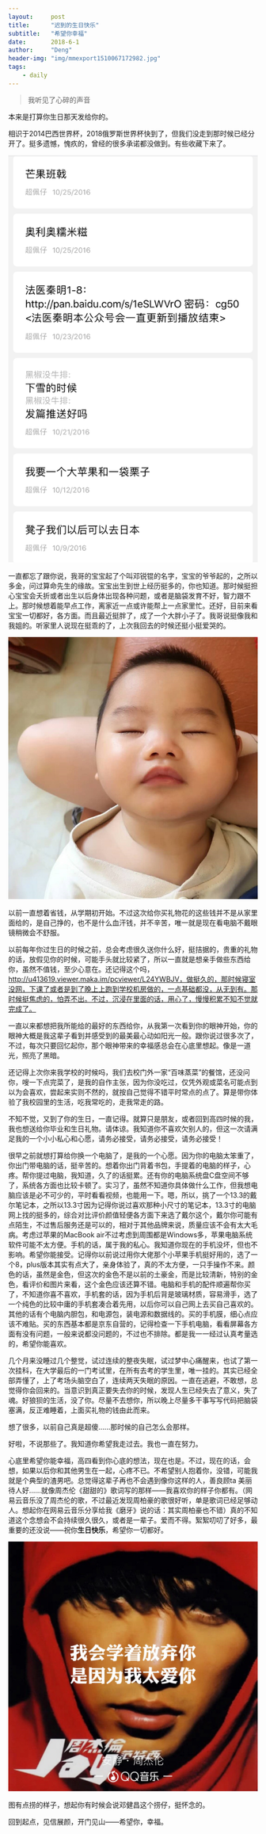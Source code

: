 ```yaml
---
layout:     post
title:      "迟到的生日快乐"
subtitle:   "希望你幸福"
date:       2018-6-1
author:     "Deng"
header-img: "img/mmexport1510067172982.jpg"
tags:
    - daily
---
```


>我听见了心碎的声音

本来是打算你生日那天发给你的。

相识于2014巴西世界杯，2018俄罗斯世界杯快到了，但我们没走到那时候已经分开了。挺多遗憾，愧疚的，曾经的很多承诺都没做到。有些收藏下来了。

![00](/img/00.jpg)

一直都忘了跟你说，我哥的宝宝起了个叫邓锐锟的名字，宝宝的爷爷起的，之所以多金，问过算命先生的缘故。宝宝出生到世上经历挺多的，你也知道。那时候挺担心宝宝会夭折或者出生以后身体出现各种问题，或者是脑袋发育不好，智力跟不上。那时候想着能早点工作，离家近一点或许能帮上一点家里忙。还好，目前来看宝宝一切都好，各方面。而且最近挺胖了，成了一个大胖小子了。我哥说挺像我和我姐的。听家里人说现在挺乖的了，上次我回去的时候还挺小挺爱哭的。

![11](/img/11.jpg)

以前一直想着省钱，从学期初开始。不过这次给你买礼物花的这些钱并不是从家里面给的，是自己挣的，也不是什么血汗钱，并不辛苦，唯一就是现在看电脑不戴眼镜稍微会不舒服。

以前每年你过生日的时候之前，总会考虑很久送你什么好，挺拮据的，贵重的礼物的话，放假见你的时候，可能手头就比较紧了，所以一直就是想亲手做些东西给你，虽然不值钱，至少心意在。还记得这个吗，http://u413619.viewer.maka.im/pcviewer/L24YWBJV，做挺久的，那时候寝室没网，下课了或者是到了晚上上跑到学校机房做的，一点基础都没，从无到有。那时候挺焦虑的，怕弄不出。不过，沉浸在里面的话，用心了，慢慢积累不知不觉就完成了。

一直以来都想把我所能给的最好的东西给你，从我第一次看到你的眼神开始，你的眼神大概是我这辈子看到并感受到的最美最心动如阳光一般。跟你说过很多次了，不过，每次只要回忆起你，那个眼神带来的幸福感总会在心底里想起。像是一道光，照亮了黑暗。

还记得上次你来我学校的时候吗，我们去校门外一家“百味蒸菜”的餐馆，还没问你，嗖一下点完菜了，是我的自作主张，因为你没吃过，仅凭外观或菜名可能点到以为会喜欢，尝起来实则不然的，就按自己觉得不错平时常点的点了。算是带你体验了我校园里的生活，吃我常吃的，走我常走的路。

不知不觉，又到了你的生日，一直记得。就算只是朋友，或者回到高四时候的我，我也想送给你毕业和生日礼物。请体谅。我知道你不喜欢欠别人的，但这一次请满足我的一个小小私心和心愿，请务必接受，请务必接受，请务必接受！

很早之前就想打算给你换一个电脑了，是我的一个心愿。因为你的电脑太笨重了，你出门带电脑的话，挺辛苦的。想着你出门背着书包，手提着的电脑的样子，心疼。帮你提过电脑，我知道，久了的话挺累。还有你的电脑系统盘C盘空间不够了，系统各方面也比较卡顿了。实习了，虽然不知道你具体做什么工作，但我想电脑应该是必不可少的，平时看看视频，也能用一下。嗯，所以，挑了一个13.3的戴尔笔记本，之所以13.3寸因为记得你说过喜欢那种小尺寸的笔记本，13.3寸的电脑网上找的挺多的，综合对比评价颜值轻便各方面下来选了戴尔这个，戴尔你可能有点陌生，不过售后服务还是可以的，相对于其他品牌来说，质量应该不会有太大毛病。考虑过苹果的MacBook air不过考虑到周围都是Windows多，苹果电脑系统软件可能不太方便。手机的话，属于我的私心。我知道你现在的手机没坏，但也不影响。希望你能接受。记得你以前说过用你大佬那个小苹果手机挺好用的，选了一个8，plus版本其实有点大了，亲身体验了，真的不太方便，一只手操作不来。颜色的话，虽然是金色，但这次的金色不是以前的土豪金，而是比较清新，特别的金色，看评价和图片来看，这个金色应该还算不错。电脑和手机的配件顺遍帮你买了，不知道你喜不喜欢，手机套的话，因为手机后背是玻璃材质，容易滑手，选了一个纯色的比较中庸的手机套凑合着先用，以后你可以自己网上去买自己喜欢的。其他的话有个电脑内胆包，和电源包，装电源和数据线的。买的手机膜，细心点应该不难贴。买的东西基本都是京东自营的，记得检查一下手机电脑，看看屏幕各方面有没有问题，一般来说都没问题的，不过也不排除。都是我一一经过认真考量选的，希望你能喜欢。

几个月来没睡过几个整觉，试过连续的整夜失眠，试过梦中心痛醒来，也试了第一次挂科，在大学最后的一门考试里，在所有去考的学生里，唯一挂的。其实已经全部弄懂了，上了考场头脑空白了，连续两天失眠的原因。一直在逃避，不敢想，总觉得你会回来的。当意识到真正要失去你的时候，发现人生已经失去了意义，失了魂。好狼狈的生活，没了你。尽量不去想你，所以晚上尽量多干事写写代码把脑袋塞满，反正难睡着，上面买礼物的钱由此而来。

想了很多，以前自己真是超傻......那时候的自己怎么会那样。

好啦，不说那些了。我知道你希望我走过去。我也一直在努力。

心底里希望你能幸福，高四看到你心底的想法，现在也是。不过，现在的话，会想，如果以后你和其他男生在一起，心疼不已。不希望别人抱着你，没错，可能我就是个典型的渣男吧。总觉得这辈子再也不会遇到像你这样的人，善良顾ta 美丽 待人好……就像周杰伦《甜甜的》歌词写的那样——我喜欢你的样子你都有。（网易云音乐没了周杰伦的歌，不过最近发现周柏豪的歌很好听，单是歌词已经足够动人。想起你在网易云音乐分享给我《磨牙》说的话：其实周柏豪也不错）真的不知道这个念想会不会持续很久很久，或者是一辈子。爱而不得。絮絮叨叨了好多，最重要的还没说——祝你**生日快乐**，希望你一切都好。

![22](/img/22.jpg)

图有点捞的样子，想起你有时候会说邓健昌这个捞仔，挺怀念的。

回到起点，见信展颜，开门见山——希望你，幸福。